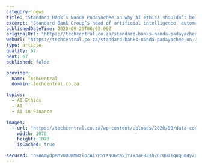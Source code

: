 ```yaml
---
category: news
title: "Standard Bank’s Nanda Padayachee on why AI ethics shouldn’t be an afterthought"
excerpt: "Standard Bank Group’s head of artificial intelligence, automation and application programming interfaces, Nanda Padayachee, shares how his teams are building ethics into the AI development process."
publishedDateTime: 2020-09-29T08:02:00Z
originalUrl: "https://techcentral.co.za/standard-banks-nanda-padayachee-on-why-ai-ethics-shouldnt-be-an-afterthought-corprom/101632/"
webUrl: "https://techcentral.co.za/standard-banks-nanda-padayachee-on-why-ai-ethics-shouldnt-be-an-afterthought-corprom/101632/"
type: article
quality: 67
heat: 67
published: false

provider:
  name: TechCentral
  domain: techcentral.co.za

topics:
  - AI Ethics
  - AI
  - AI in Finance

images:
  - url: "https://techcentral.co.za/wp-content/uploads/2020/09/data-conversations-over-coffee.jpg"
    width: 1078
    height: 1078
    isCached: true

secured: "n+AAmydpKMvOUDKMBzloZAiYPSYssOGYa5jYIxpaFBJsb76rQBITquq6m4yZQGfGxl7xDKeMry7B9RgJFDJLaCQYbzZOSBwoIsUrRMDce1TkbsHknsF+XH9H+zBRMbXa50qZAJuVqz8iH7SAMY9RZx6VeLmvm3APePmvupI1R3k6fV+obQFAUOOG6ez6KaQfXILDZWkCwxkMJt3qn2/Wj9fHk+JXjeCJZVmkeVzJRRQZc5A7GvYa0SGyvgLJATQefZWVGnQoRsjNzkWs0Hyt95IDIMqGFMii7iTG9CyjYJ00aCwMLv6vAJwNK+9v2uytVe67UwyA71qdAjotp0Noy/Obikp+CNIQWzjOHFsGtno=;9rhR7j1EkTDDQYQOs3zBGA=="
---
```


